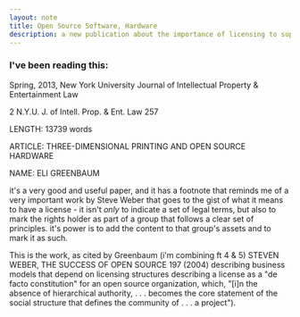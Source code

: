 ```yaml
---
layout: note
title: Open Source Software, Hardware
description: a new publication about the importance of licensing to support open source wherever it may be
---
```


### I've been reading this:



Spring, 2013, New York University Journal of Intellectual Property & Entertainment Law

2 N.Y.U. J. of Intell. Prop. & Ent. Law 257

LENGTH: 13739 words

ARTICLE: THREE-DIMENSIONAL PRINTING AND OPEN SOURCE HARDWARE

NAME: ELI GREENBAUM


it's a very good and useful paper, and it has a footnote that reminds me of a very important work by Steve Weber that goes to the gist of what it means to have a license - it isn't *only* to indicate a set of legal terms, but also to mark the rights holder as part of a group that follows a clear set of principles. it's power is to add the content to that group's assets and to mark it as such. 

This is the work, as cited by Greenbaum (i'm combining ft 4 & 5)
STEVEN WEBER, THE SUCCESS OF OPEN SOURCE 197 (2004) describing business models that depend on licensing structures describing a license as a "de facto constitution" for an open source organization, which, "[i]n the absence of hierarchical authority, . . . becomes the core statement of the social structure that defines the community of . . . a project").


